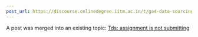 ```yaml
---
post_url: https://discourse.onlinedegree.iitm.ac.in/t/ga4-data-sourcing-discussion-thread-tds-jan-2025/165959/120
---
```

A post was merged into an existing topic: [Tds: assignment is not submitting](/t/tds-assignment-is-not-submitting/166189/21)